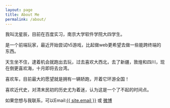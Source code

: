 ```yaml
---
layout: page
title: About Me
permalink: /about/
---
```


我叫沈星辰，目前在百度实习，南京大学软件学院大四学生。

是一个前端玩家，最近开始尝试h5游戏，比起做web更希望去做一些能跨终端的东西。

天生坐不住，逮着机会就跑出去玩，过去喜欢大西北，去了新疆，敦煌和四川，现在倒更喜欢海，十月即将去台湾。

喜欢车，目前最大的愿望就是拥有一辆轿跑，开着它环游全国！

喜欢近代史，对清末民初的历史尤为着迷，认为这是一个了不起的时间点。

如果您想与我联系，可以Email:<a href="mailto:{{ site.email }}">{{ site.email }}</a>
或 <a href="http://weibo.com/2645114903/profile?topnav=1&wvr=5&user=1" target="_blanket">微博</a>

